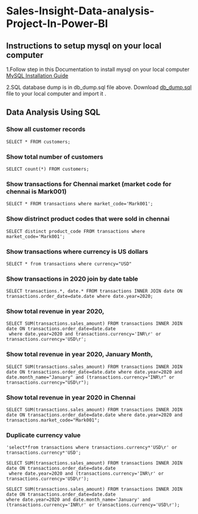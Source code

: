 # Sales-Insight-Data-analysis-Project-In-Power-BI
## Instructions to setup mysql on your local computer
1.Follow step in this Documentation to install mysql on your local computer [MySQL Installation Guide](https://dev.mysql.com/doc/mysql-installation-excerpt/5.7/en/)

2.SQL database dump is in db_dump.sql file above. Download [db_dump.sql](db_dump.sql) file to your local computer and import it .

## Data Analysis Using SQL
### Show all customer records
```
SELECT * FROM customers;
```

### Show total number of customers
```
SELECT count(*) FROM customers;
```

### Show transactions for Chennai market (market code for chennai is Mark001)
```
SELECT * FROM transactions where market_code='Mark001';
```
### Show distrinct product codes that were sold in chennai
```
SELECT distinct product_code FROM transactions where market_code='Mark001';
```
### Show transactions where currency is US dollars
```
SELECT * from transactions where currency="USD"
```

### Show transactions in 2020 join by date table
```
SELECT transactions.*, date.* FROM transactions INNER JOIN date ON transactions.order_date=date.date where date.year=2020;
```
### Show total revenue in year 2020,
```
SELECT SUM(transactions.sales_amount) FROM transactions INNER JOIN date ON transactions.order_date=date.date
 where date.year=2020 and transactions.currency='INR\r' or transactions.currency='USD\r';
```
### Show total revenue in year 2020, January Month,
```
SELECT SUM(transactions.sales_amount) FROM transactions INNER JOIN date ON transactions.order_date=date.date where date.year=2020 and date.month_name="January" and (transactions.currency="INR\r" or transactions.currency="USD\r");
```
### Show total revenue in year 2020 in Chennai
```
SELECT SUM(transactions.sales_amount) FROM transactions INNER JOIN date ON transactions.order_date=date.date where date.year=2020 and transactions.market_code="Mark001";

```
### Duplicate currency value
```
'select*from transactions where transactions.currency*'USD\r' or transactions.currency*'USD';
```
```
SELECT SUM(transactions.sales_amount) FROM transactions INNER JOIN date ON transactions.order_date=date.date
 where date.year=2020 and (transactions.currency='INR\r' or transactions.currency='USD\r');
 ```
 ```
SELECT SUM(transactions.sales_amount) FROM transactions INNER JOIN date ON transactions.order_date=date.date
 where date.year=2020 and date.month_name='January' and (transactions.currency='INR\r' or transactions.currency='USD\r');
 ```
